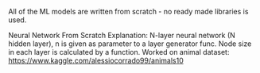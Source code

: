 All of the ML models are written from scratch - no ready made libraries is used.

Neural Network From Scratch Explanation:
N-layer neural network (N hidden layer), n is given as parameter to a layer generator func. 
Node size in each layer is calculated by a function.
Worked on animal dataset: https://www.kaggle.com/alessiocorrado99/animals10
